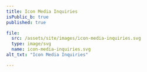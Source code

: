 ```yaml
---
title: Icon Media Inquiries
isPublic_b: true
published: true

file:
  src: /assets/site/images/icon-media-inquiries.svg
  type: image/svg
  name: icon-media-inquiries.svg
alt_txt: "Icon Media Inquiries"

---
```


